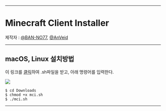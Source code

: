 ___
# Minecraft Client Installer

제작자 : [@BAN-NO77](https://github.com/BAN-NO77), [@AnVeid](https://github.com/AnVeid)
___

## macOS, Linux 설치방법
이 링크를 [클릭](https://github.com/BAN-NO77/Minecraft-Client-Installer/releases/download/MCIL1.1.0/mci.sh)하여 .sh파일을 받고, 아래 명령어를 입력한다.

<img src="https://github.com/BAN-NO77/Minecraft-Client-Installer/blob/main/macOS.gif">

```
$ cd Downloads
$ chmod +x mci.sh
$ ./mci.sh
```
___
